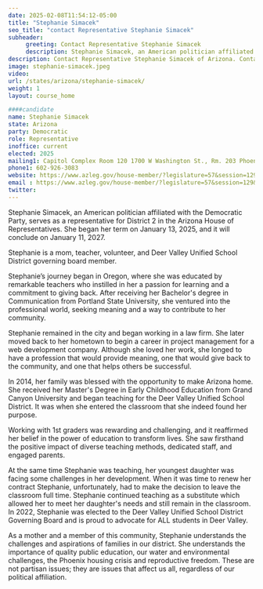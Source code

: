 ```yaml
---
date: 2025-02-08T11:54:12-05:00
title: "Stephanie Simacek"
seo_title: "contact Representative Stephanie Simacek"
subheader:
     greeting: Contact Representative Stephanie Simacek
     description: Stephanie Simacek, an American politician affiliated with the Democratic Party, serves as a representative for District 2 in the Arizona House of Representatives. She began her term on January 13, 2025, and it will conclude on January 11, 2027.
description: Contact Representative Stephanie Simacek of Arizona. Contact information for Stephanie Simacek includes email address, phone number, and mailing address.
image: stephanie-simacek.jpeg
video:
url: /states/arizona/stephanie-simacek/
weight: 1
layout: course_home

####candidate
name: Stephanie Simacek
state: Arizona
party: Democratic
role: Representative
inoffice: current
elected: 2025
mailing1: Capitol Complex Room 120 1700 W Washington St., Rm. 203 Phoenix, AZ 85007-2890
phone1: 602-926-3083
website: https://www.azleg.gov/house-member/?legislature=57&session=129&legislator=2353/
email : https://www.azleg.gov/house-member/?legislature=57&session=129&legislator=2353/
twitter: 
---
```

Stephanie Simacek, an American politician affiliated with the Democratic Party, serves as a representative for District 2 in the Arizona House of Representatives. She began her term on January 13, 2025, and it will conclude on January 11, 2027.

Stephanie is a mom, teacher, volunteer, and Deer Valley Unified School District governing board member.

Stephanie’s journey began in Oregon, where she was educated by remarkable teachers who instilled in her a passion for learning and a commitment to giving back.
After receiving her Bachelor's degree in Communication from Portland State University, she ventured into the professional world, seeking meaning and a way to contribute to her community.

Stephanie remained in the city and began working in a law firm. She later moved back to her hometown to begin a career in project management for a web development company. Although she loved her work, she longed to have a profession that would provide meaning, one that would give back to the community, and one that helps others be successful.

In 2014, her family was blessed with the opportunity to make Arizona home. She received her Master's Degree in Early Childhood Education from Grand Canyon University and began teaching for the Deer Valley Unified School District. It was when she entered the classroom that she indeed found her purpose.

Working with 1st graders was rewarding and challenging, and it reaffirmed her belief in the power of education to transform lives. She saw firsthand the positive impact of diverse teaching methods, dedicated staff, and engaged parents.

At the same time Stephanie was teaching, her youngest daughter was facing some challenges in her development. When it was time to renew her contract Stephanie, unfortunately, had to make the decision to leave the classroom full time. Stephanie continued teaching as a substitute which allowed her to meet her daughter's needs and still remain in the classroom. In 2022, Stephanie was elected to the Deer Valley Unified School District Governing Board and is proud to advocate for ALL students in Deer Valley. 

As a mother and a member of this community, Stephanie understands the challenges and aspirations of families in our district. She understands the importance of quality public education, our water and environmental challenges, the Phoenix housing crisis and reproductive freedom. These are not partisan issues; they are issues that affect us all, regardless of our political affiliation.
